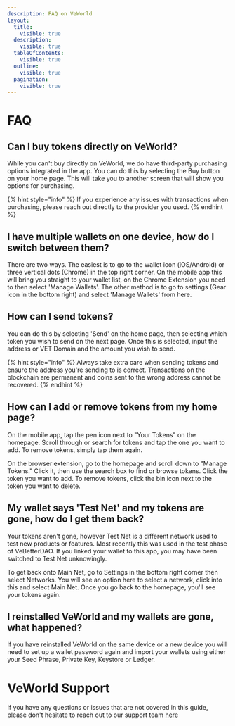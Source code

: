 ```yaml
---
description: FAQ on VeWorld
layout:
  title:
    visible: true
  description:
    visible: true
  tableOfContents:
    visible: true
  outline:
    visible: true
  pagination:
    visible: true
---
```


# FAQ

## Can I buy tokens directly on VeWorld?
While you can't buy directly on VeWorld, we do have third-party purchasing options integrated in the app. You can do this by selecting the Buy button on your home page. This will take you to another screen that will show you options for purchasing.

{% hint style="info" %}
If you experience any issues with transactions when purchasing, please reach out directly to the provider you used.
{% endhint %}

## I have multiple wallets on one device, how do I switch between them?
There are two ways. The easiest is to go to the wallet icon (iOS/Android) or three vertical dots (Chrome) in the top right corner. On the mobile app this will bring you straight to your wallet list, on the Chrome Extension you need to then select 'Manage Wallets'. The other method is to go to settings (Gear icon in the bottom right) and select 'Manage Wallets' from here.

## How can I send tokens?
You can do this by selecting 'Send' on the home page, then selecting which token you wish to send on the next page. Once this is selected, input the address or VET Domain and the amount you wish to send. 

{% hint style="info" %}
Always take extra care when sending tokens and ensure the address you're sending to is correct. Transactions on the blockchain are permanent and coins sent to the wrong address cannot be recovered.
{% endhint %}

## How can I add or remove tokens from my home page?
On the mobile app, tap the pen icon next to "Your Tokens" on the homepage. Scroll through or search for tokens and tap the one you want to add. To remove tokens, simply tap them again.

On the browser extension, go to the homepage and scroll down to "Manage Tokens." Click it, then use the search box to find or browse tokens. Click the token you want to add. To remove tokens, click the bin icon next to the token you want to delete.

## My wallet says 'Test Net' and my tokens are gone, how do I get them back?
Your tokens aren't gone, however Test Net is a different network used to test new products or features. Most recently this was used in the test phase of VeBetterDAO. If you linked your wallet to this app, you may have been switched to Test Net unknowingly.

To get back onto Main Net, go to Settings in the bottom right corner then select Networks. You will see an option here to select a network, click into this and select Main Net. Once you go back to the homepage, you'll see your tokens again.

## I reinstalled VeWorld and my wallets are gone, what happened?
If you have reinstalled VeWorld on the same device or a new device you will need to set up a wallet password again and import your wallets using either your Seed Phrase, Private Key, Keystore or Ledger. 

# VeWorld Support
If you have any questions or issues that are not covered in this guide, please don't hesitate to reach out to our support team [here](https://support.veworld.com/support/home) 